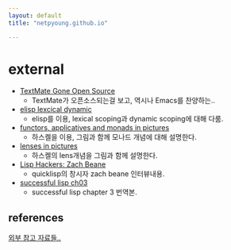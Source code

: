 ```yaml
---
layout: default
title: "netpyoung.github.io"

---
```


# external

* [TextMate Gone Open Source](TextMate_Gone_Open_Source)
    - TextMate가 오픈소스되는걸 보고, 역시나 Emacs를 찬양하는..
* [elisp lexcical dynamic](elisp_lexcical_dynamic)
    - elisp를 이용, lexical scoping과 dynamic scoping에 대해 다룸.
* [functors, applicatives and monads in pictures](functors_applicatives_and_monads_in_pictures)
    - 하스켈을 이용, 그림과 함께 모나드 개념에 대해 설명한다.
* [lenses in pictures](lenses_in_pictures)
    - 하스켈의 lens개념을 그림과 함께 설명한다.
* [Lisp Hackers: Zach Beane](lisp_hacker_zach_beane)
    - quicklisp의 창시자 zach beane 인터뷰내용.
* [successful lisp ch03](successful_lisp_ch03_kor)
    - successful lisp chapter 3 번역본.

## references
[외부 참고 자료들..](refs/)
